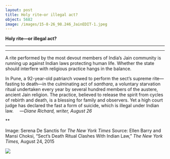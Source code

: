 ```yaml
---
layout: post
title: Holy rite—or illegal act?
object: 5682
image: /images/15-8-26_98.246_JainEDIT-1.jpeg
---
```

**Holy rite—or illegal act?**

****

****

A rite performed by the most devout members of India’s Jain community is running up against Indian laws protecting human life. Whether the state should interfere with religious practice hangs in the balance.

In Pune, a 92-year-old patriarch vowed to perform the sect’s supreme rite—fasting to death—in the culminating act of *santhara*, a voluntary starvation ritual undertaken every year by several hundred members of the austere, ancient Jain religion. The practice, believed to release the spirit from cycles of rebirth and death, is a blessing for family and observers. Yet a high court judge has declared the fast a form of suicide, which is illegal under Indian law.     —*Diane Richard, writer, August 26*

**

Image: Serena De Sanctis for *The New York Times*
 Source: Ellen Barry and Mansi Choksi, “Sect’s Death Ritual Clashes With Indian Law,” *The New York Times,* August 24, 2015 

![]({{siteurl.base}}/images/15-8-26_98.246_JainEDIT-1.jpeg)
